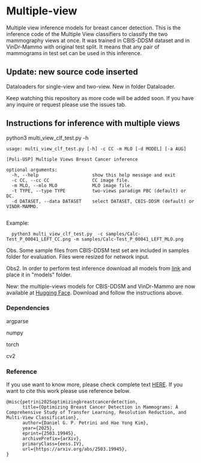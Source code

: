 # Multiple-view
Multiple view inference models for breast cancer detection.
This is the inference code of the Multiple View classifiers to classify the two mammography views at once. It was trained in CBIS-DDSM dataset and in VinDr-Mammo with original test split. It means that any pair of mammograms in test set can be used in this inference.

## Update: new source code inserted 

Dataloaders for single-view and two-view. New in folder Dataloader.

Keep watching this repository as more code will be added soon.
If you have any inquire or request please use the issues tab.

## Instructions for inference with multiple views

python3 multi_view_clf_test.py -h

```
usage: multi_view_clf_test.py [-h] -c CC -m MLO [-d MODEL] [-a AUG]

[Poli-USP] Multiple Views Breast Cancer inference

optional arguments:
  -h, --help                    show this help message and exit
  -c CC, --cc CC                CC image file.
  -m MLO, --mlo MLO             MLO image file.
  -t TYPE, --type TYPE          two-views paradigm PBC (default) or DC.
  -d DATASET, --data DATASET    select DATASET, CBIS-DDSM (default) or VINDR-MAMMO.
  
```

  Example:
```
  python3 multi_view_clf_test.py  -c samples/Calc-Test_P_00041_LEFT_CC.png -m samples/Calc-Test_P_00041_LEFT_MLO.png
```
Obs. Some sample files from CBIS-DDSM test set are included in samples folder for evaluation. Files were resized for network input.

Obs2. In order to perform test inference download all models from [link](https://drive.google.com/drive/folders/1aQqX2F5f62D2GZOeZmGrmPvwLy_tG9Tr?usp=sharing) and place it in "models" folder.

New: the multiple-views models for CBIS-DDSM and VinDr-Mammo are now available at [Hugging Face](https://huggingface.co/dpetrini). Download and follow the instructions above.

### Dependencies
argparse

numpy

torch

cv2


### Reference
If you use want to know more, please check complete text [HERE](https://arxiv.org/abs/2503.19945). If you want to cite this work please use reference below.

```
@misc{petrini2025optimizingbreastcancerdetection,
      title={Optimizing Breast Cancer Detection in Mammograms: A Comprehensive Study of Transfer Learning, Resolution Reduction, and Multi-View Classification}, 
      author={Daniel G. P. Petrini and Hae Yong Kim},
      year={2025},
      eprint={2503.19945},
      archivePrefix={arXiv},
      primaryClass={eess.IV},
      url={https://arxiv.org/abs/2503.19945}, 
}
